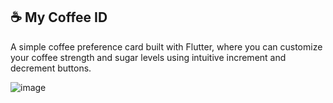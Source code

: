 

## ☕ My Coffee ID

A simple coffee preference card built with Flutter, where you can customize your coffee strength and sugar levels using intuitive increment and decrement buttons.


![image](https://github.com/user-attachments/assets/ed176e51-a4ef-433e-8f47-5c325d01692d)
